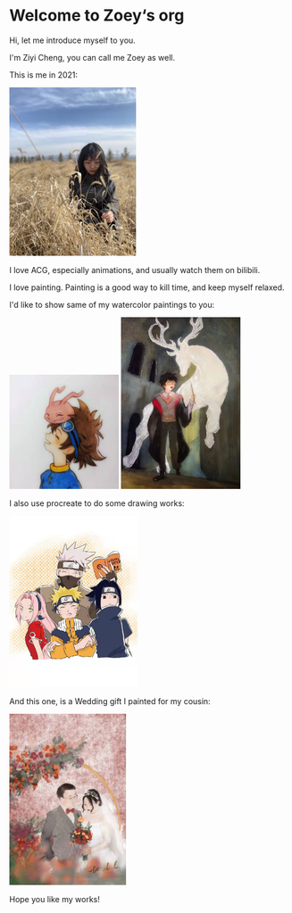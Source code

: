 #  Welcome to Zoey‘s org

Hi, let me introduce myself to you.

I'm Ziyi Cheng, you can call me Zoey as well.

This is me in 2021:

<img src="picture/2021197.jpg" alt="me" style="zoom:30%;" />



I love ACG, especially animations, and usually watch them on bilibili.

I love painting. Painting is a good way to kill time, and keep myself relaxed.

I'd like to show same of my watercolor paintings to you:

<img src="picture/微信图片_20220103225211.jpg" alt="taichi" style="zoom:20%;" />

<img src="picture/微信图片_20220103225334.jpg" alt="harry" style="zoom:30%;" />

I also use procreate to do some drawing works:

<img src="picture/微信图片_20220103225345.jpg" alt="naruto" style="zoom:30%;" />

And this one, is a Wedding gift I painted for my cousin:

<img src="picture/微信图片_20220103225340.jpg" alt="wedding" style="zoom:30%;" />

Hope you like my works!